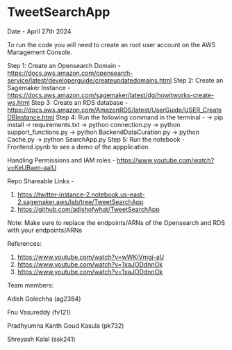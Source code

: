 # TweetSearchApp

Date - April 27th 2024

To run the code you will need to create an root user account on the AWS Management Console.

Step 1: Create an Opensearch Domain - https://docs.aws.amazon.com/opensearch-service/latest/developerguide/createupdatedomains.html
Step 2: Create an Sagemaker Instance - https://docs.aws.amazon.com/sagemaker/latest/dg/howitworks-create-ws.html
Step 3: Create an RDS database - https://docs.aws.amazon.com/AmazonRDS/latest/UserGuide/USER_CreateDBInstance.html
Step 4: Run the following command in the terminal - 
        -> pip install -r requirements.txt
        -> python connection.py
        -> python support_functions.py
        -> python BackendDataCuration.py
        -> python Cache.py
        -> python SearchApp.py
Step 5: Run the notebook - Frontend.ipynb to see a demo of the appplication.

Handling Permissions and IAM roles - https://www.youtube.com/watch?v=KeUBwm-aalU

Repo Shareable Links - 
1. https://twitter-instance-2.notebook.us-east-2.sagemaker.aws/lab/tree/TweetSearchApp
2. https://github.com/adishofwhat/TweetSearchApp

Note: Make sure to replace the endpoints/ARNs of the Opensearch and RDS with your endpoints/ARNs

References:
1. https://www.youtube.com/watch?v=wWKiVmgj-aU
2. https://www.youtube.com/watch?v=1xaJODdnnOk
3. https://www.youtube.com/watch?v=1xaJODdnnOk



Team members:

Adish Golechha (ag2384)

Fnu Vasureddy (fv121)

Pradhyumna Kanth Goud Kasula (pk732)

Shreyash Kalal (ssk241)

